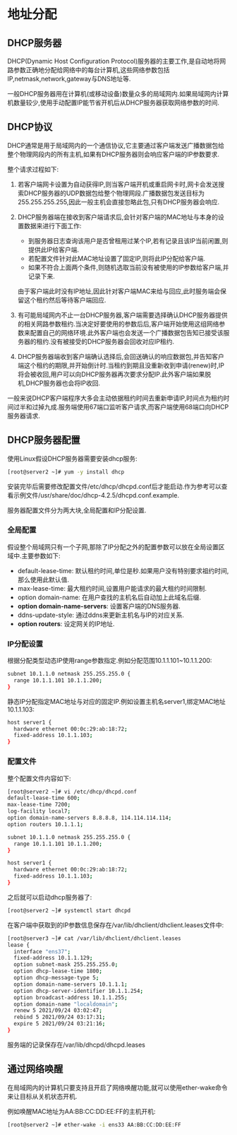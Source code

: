 # 地址分配

## DHCP服务器

DHCP(Dynamic Host Configuration Protocol)服务器的主要工作,是自动地将网路参数正确地分配给网络中的每台计算机,这些网络参数包括IP,netmask,network,gateway与DNS地址等.

一般DHCP服务器用在计算机(或移动设备)数量众多的局域网内.如果局域网内计算机数量较少,使用手动配置IP能节省开机后从DHCP服务器获取网络参数的时间.



## DHCP协议

DHCP通常是用于局域网内的一个通信协议,它主要通过客户端发送广播数据包给整个物理网段内的所有主机,如果有DHCP服务器则会响应客户端的IP参数要求.

整个请求过程如下:

1. 若客户端网卡设置为自动获得IP,则当客户端开机或重启网卡时,网卡会发送搜索DHCP服务器的UDP数据包给整个物理网段.广播数据包发送目标为255.255.255.255,因此一般主机会直接忽略此包,只有DHCP服务器会响应.

2. DHCP服务器端在接收到客户端请求后,会针对客户端的MAC地址与本身的设置数据来进行下面工作:

   - 到服务器日志查询该用户是否曾租用过某个IP,若有记录且该IP当前闲置,则提供此IP给客户端.
   - 若配置文件针对此MAC地址设置了固定IP,则将此IP分配给客户端.
   - 如果不符合上面两个条件,则随机选取当前没有被使用的IP参数给客户端,并记录下来.

   由于客户端此时没有IP地址,因此针对客户端MAC来给与回应,此时服务端会保留这个租约然后等待客户端回应.

3. 有可能局域网内不止一台DHCP服务器,客户端需要选择确认DHCP服务器提供的相关网路参数租约.当决定好要使用的参数后后,客户端开始使用这组网络参数来配置自己的网络环境.此外客户端也会发送一个广播数据包告知已接受该服务器的租约.没有被接受的DHCP服务器会回收对应IP租约.

4. DHCP服务器端收到客户端确认选择后,会回送确认的响应数据包,并告知客户端这个租约的期限,并开始倒计时.当租约到期且没重新收到申请(renew)时,IP将会被收回,用户可以向DHCP服务器再次要求分配IP.此外客户端如果脱机,DHCP服务器也会将IP收回.

一般来说DHCP客户端程序大多会主动依据租约时间去重新申请IP,时间点为租约时间过半和过掉九成.服务端使用67端口监听客户请求,而客户端使用68端口向DHCP服务器请求.



## DHCP服务器配置

使用Linux假设DHCP服务器需要安装dhcp服务:

```sh
[root@server2 ~]# yum -y install dhcp
```

安装完毕后需要修改配置文件/etc/dhcp/dhcpd.conf后才能启动.作为参考可以查看示例文件/usr/share/doc/dhcp-4.2.5/dhcpd.conf.example.

服务器配置文件分为两大块,全局配置和IP分配设置.

### 全局配置

假设整个局域网只有一个子网,那除了IP分配之外的配置参数可以放在全局设置区域中.主要参数如下:

- default-lease-time: 默认租约时间,单位是秒.如果用户没有特别要求祖约时间,那么使用此默认值.
- max-lease-time: 最大租约时间,设置用户能请求的最大租约时间限制.
- option domain-name: 在用户查找的主机名后自动加上此域名后缀.
- **option domain-name-servers**: 设置客户端的DNS服务器.
- ddns-update-style: 通过ddns来更新主机名与IP的对应关系.
- **option routers**: 设定网关的IP地址.

### IP分配设置

根据分配类型动态IP使用range参数指定.例如分配范围10.1.1.101~10.1.1.200:

```sh
subnet 10.1.1.0 netmask 255.255.255.0 {
  range 10.1.1.101 10.1.1.200;
}
```

静态IP分配指定MAC地址与对应的固定IP.例如设置主机名server1,绑定MAC地址10.1.1.103:

```sh
host server1 {
  hardware ethernet 00:0c:29:ab:18:72;
  fixed-address 10.1.1.103;
}
```

### 配置文件

整个配置文件内容如下:

```sh
[root@server2 ~]# vi /etc/dhcp/dhcpd.conf
default-lease-time 600;
max-lease-time 7200;
log-facility local7;
option domain-name-servers 8.8.8.8, 114.114.114.114;
option routers 10.1.1.1;

subnet 10.1.1.0 netmask 255.255.255.0 {
  range 10.1.1.101 10.1.1.200;
}

host server1 {
  hardware ethernet 00:0c:29:ab:18:72;
  fixed-address 10.1.1.103;
}
```

之后就可以启动dhcp服务器了:

```sh
[root@server2 ~]# systemctl start dhcpd
```

在客户端中获取到的IP参数信息保存在/var/lib/dhclient/dhclient.leases文件中:

```sh
[root@server3 ~]# cat /var/lib/dhclient/dhclient.leases 
lease {
  interface "ens37";
  fixed-address 10.1.1.129;
  option subnet-mask 255.255.255.0;
  option dhcp-lease-time 1800;
  option dhcp-message-type 5;
  option domain-name-servers 10.1.1.1;
  option dhcp-server-identifier 10.1.1.254;
  option broadcast-address 10.1.1.255;
  option domain-name "localdomain";
  renew 5 2021/09/24 03:02:47;
  rebind 5 2021/09/24 03:17:31;
  expire 5 2021/09/24 03:21:16;
}
```

服务端的记录保存在/var/lib/dhcpd/dhcpd.leases



## 通过网络唤醒

在局域网内的计算机只要支持且开启了网络唤醒功能,就可以使用ether-wake命令来让目标从关机状态开机.

例如唤醒MAC地址为AA:BB:CC:DD:EE:FF的主机开机:

```sh
[root@server2 ~]# ether-wake -i ens33 AA:BB:CC:DD:EE:FF
```

